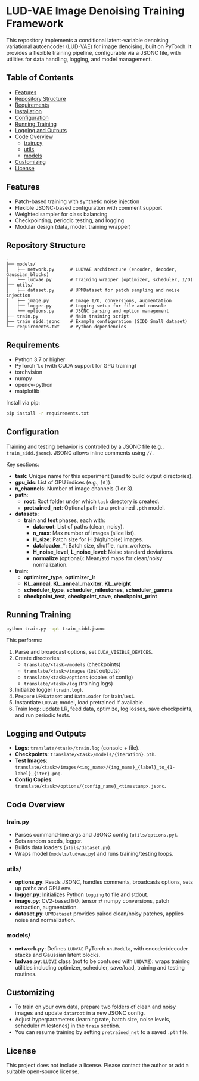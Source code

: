 # LUD-VAE Image Denoising Training Framework

This repository implements a conditional latent-variable denoising variational autoencoder (LUD-VAE) for image denoising, built on PyTorch. It provides a flexible training pipeline, configurable via a JSONC file, with utilities for data handling, logging, and model management.

## Table of Contents
- [Features](#features)
- [Repository Structure](#repository-structure)
- [Requirements](#requirements)
- [Installation](#installation)
- [Configuration](#configuration)
- [Running Training](#running-training)
- [Logging and Outputs](#logging-and-outputs)
- [Code Overview](#code-overview)
  - [train.py](#trainpy)
  - [utils](#utils)
  - [models](#models)
- [Customizing](#customizing)
- [License](#license)

## Features
- Patch-based training with synthetic noise injection
- Flexible JSONC-based configuration with comment support
- Weighted sampler for class balancing
- Checkpointing, periodic testing, and logging
- Modular design (data, model, training wrapper)

## Repository Structure
```
.
├── models/
│   ├── network.py      # LUDVAE architecture (encoder, decoder, Gaussian blocks)
│   └── ludvae.py       # Training wrapper (optimizer, scheduler, I/O)
├── utils/
│   ├── dataset.py      # UPMDataset for patch sampling and noise injection
│   ├── image.py        # Image I/O, conversions, augmentation
│   ├── logger.py       # Logging setup for file and console
│   └── options.py      # JSONC parsing and option management
├── train.py            # Main training script
├── train_sidd.jsonc    # Example configuration (SIDD Small dataset)
└── requirements.txt    # Python dependencies
```

## Requirements
- Python 3.7 or higher
- PyTorch 1.x (with CUDA support for GPU training)
- torchvision
- numpy
- opencv-python
- matplotlib

Install via pip:
```bash
pip install -r requirements.txt
```

## Configuration
Training and testing behavior is controlled by a JSONC file (e.g., `train_sidd.jsonc`). JSONC allows inline comments using `//`.

Key sections:
- **task**: Unique name for this experiment (used to build output directories).
- **gpu_ids**: List of GPU indices (e.g., `[0]`).
- **n_channels**: Number of image channels (1 or 3).
- **path**:
  - **root**: Root folder under which `task` directory is created.
  - **pretrained_net**: Optional path to a pretrained `.pth` model.
- **datasets**:
  - **train** and **test** phases, each with:
    - **dataroot**: List of paths (clean, noisy).
    - **n_max**: Max number of images (slice list).
    - **H_size**: Patch size for H (high/noise) images.
    - **dataloader_***: Batch size, shuffle, num_workers.
    - **H_noise_level**, **L_noise_level**: Noise standard deviations.
    - **normalize** (optional): Mean/std maps for clean/noisy normalization.
- **train**:
  - **optimizer_type**, **optimizer_lr**
  - **KL_anneal**, **KL_anneal_maxiter**, **KL_weight**
  - **scheduler_type**, **scheduler_milestones**, **scheduler_gamma**
  - **checkpoint_test**, **checkpoint_save**, **checkpoint_print**

## Running Training
```bash
python train.py -opt train_sidd.jsonc
```

This performs:
1. Parse and broadcast options, set `CUDA_VISIBLE_DEVICES`.
2. Create directories:
   - `translate/<task>/models` (checkpoints)
   - `translate/<task>/images` (test outputs)
   - `translate/<task>/options` (copies of config)
   - `translate/<task>/log` (training logs)
3. Initialize logger (`train.log`).
4. Prepare `UPMDataset` and `DataLoader` for train/test.
5. Instantiate `LUDVAE` model, load pretrained if available.
6. Train loop: update LR, feed data, optimize, log losses, save checkpoints, and run periodic tests.

## Logging and Outputs
- **Logs**: `translate/<task>/train.log` (console + file).
- **Checkpoints**: `translate/<task>/models/{iteration}.pth`.
- **Test Images**: `translate/<task>/images/<img_name>/{img_name}_{label}_to_{1-label}_{iter}.png`.
- **Config Copies**: `translate/<task>/options/{config_name}_<timestamp>.jsonc`.

## Code Overview

### train.py
- Parses command-line args and JSONC config (`utils/options.py`).
- Sets random seeds, logger.
- Builds data loaders (`utils/dataset.py`).
- Wraps model (`models/ludvae.py`) and runs training/testing loops.

### utils/
- **options.py**: Reads JSONC, handles comments, broadcasts options, sets up paths and GPU env.
- **logger.py**: Initializes Python `logging` to file and stdout.
- **image.py**: CV2-based I/O, tensor ⇄ numpy conversions, patch extraction, augmentation.
- **dataset.py**: `UPMDataset` provides paired clean/noisy patches, applies noise and normalization.

### models/
- **network.py**: Defines `LUDVAE` PyTorch `nn.Module`, with encoder/decoder stacks and Gaussian latent blocks.
- **ludvae.py**: `LUDVI` class (not to be confused with `LUDVAE`): wraps training utilities including optimizer, scheduler, save/load, training and testing routines.

## Customizing
- To train on your own data, prepare two folders of clean and noisy images and update `dataroot` in a new JSONC config.
- Adjust hyperparameters (learning rate, batch size, noise levels, scheduler milestones) in the `train` section.
- You can resume training by setting `pretrained_net` to a saved `.pth` file.

## License
This project does not include a license. Please contact the author or add a suitable open-source license.
